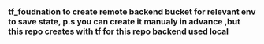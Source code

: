 ### tf_foudnation to create remote backend bucket for relevant env to save state, p.s you can create it manualy in advance ,but this repo creates with tf  for this repo backend used local